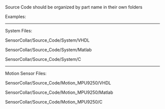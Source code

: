 Source Code should be organized by part name in their own folders

Examples:

----------------------------------------------------------------
System Files:

SensorCollar/Source_Code/System/VHDL

SensorCollar/Source_Code/System/Matlab

SensorCollar/Source_Code/System/C

----------------------------------------------------------------
Motion Sensor Files:

SensorCollar/Source_Code/Motion_MPU9250/VHDL

SensorCollar/Source_Code/Motion_MPU9250/Matlab

SensorCollar/Source_Code/Motion_MPU9250/C
